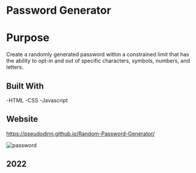 # Password Generator

# Purpose

Create a randomly generated password within a constrained limit that has the ability to opt-in and out of specific characters, symbols, numbers, and letters.

## Built With

-HTML
-CSS
-Javascript

## Website

https://pseudodjnn.github.io/Random-Password-Generator/

![password](https://user-images.githubusercontent.com/105378214/181411534-5d88a27e-84f8-46f7-9fd8-ad6ab26b79d7.png)

## 2022

